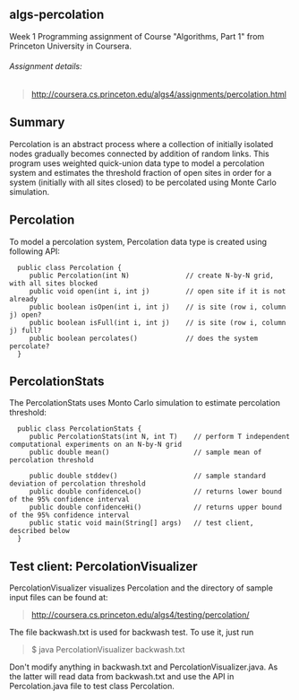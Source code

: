 algs-percolation
----------------
Week 1 Programming assignment of Course "Algorithms, Part 1" from Princeton 
University in Coursera.

###### Assignment details:
> http://coursera.cs.princeton.edu/algs4/assignments/percolation.html

Summary
---------
Percolation is an abstract process where a collection of initially isolated 
nodes gradually becomes connected by addition of random links. This program 
uses weighted quick-union data type to model a percolation system and estimates 
the threshold fraction of open sites in order for a system (initially with all 
sites closed) to be percolated using Monte Carlo simulation.

Percolation
------------

To model a percolation system, Percolation data type is created using 
following API:

      public class Percolation {
         public Percolation(int N)              // create N-by-N grid, with all sites blocked
         public void open(int i, int j)         // open site if it is not already
         public boolean isOpen(int i, int j)    // is site (row i, column j) open?
         public boolean isFull(int i, int j)    // is site (row i, column j) full?
         public boolean percolates()            // does the system percolate?
      }

PercolationStats
-------------------

The PercolationStats uses Monto Carlo simulation to estimate percolation
threshold:

      public class PercolationStats {
         public PercolationStats(int N, int T)    // perform T independent computational experiments on an N-by-N grid
         public double mean()                     // sample mean of percolation threshold

         public double stddev()                   // sample standard deviation of percolation threshold
         public double confidenceLo()             // returns lower bound of the 95% confidence interval
         public double confidenceHi()             // returns upper bound of the 95% confidence interval
         public static void main(String[] args)   // test client, described below
      }

Test client: PercolationVisualizer
-----------------------
PercolationVisualizer visualizes Percolation and the directory of sample input 
files can be found at:
> http://coursera.cs.princeton.edu/algs4/testing/percolation/

The file backwash.txt is used for backwash test. To use it, just run

> $ java PercolationVisualizer backwash.txt

Don't modify anything in backwash.txt and PercolationVisualizer.java. As the 
latter will read data from backwash.txt and use the API in Percolation.java 
file to test class Percolation.
